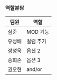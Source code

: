 ### 역할분담


| 팀원 | 역할 |
|---|---|
| 심준 | MOD 기능 |
| 유성배 | 컬럼 추가 |
| 정성욱 | 옵션 2 |
| 송희준 | 옵션 3 |
| 권오현 | and/or |
